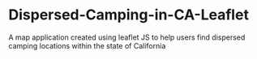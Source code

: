 # Dispersed-Camping-in-CA-Leaflet
A map application created using leaflet JS to help users find dispersed camping locations within the state of California
